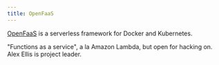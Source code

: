 ```yaml
---
title: OpenFaaS
---
```

[OpenFaaS] is a serverless framework for Docker and Kubernetes.

"Functions as a service", a la Amazon Lambda, but open for hacking on.
Alex Ellis is project leader.

[OpenFaaS]:https://www.openfaas.com/
